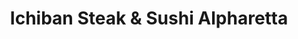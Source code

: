 ---
layout: place
title: "Ichiban Steak & Sushi Alpharetta"
permalink: /georgia/alpharetta/ichiban-steak-sushi-alpharetta.html
stateAbbr: GA
stateName: Georgia
cityName: Alpharetta
place_id: ChIJm4E4B_V19YgRca9YFc8n2zM
photos:
  - name: >-
      places/ChIJm4E4B_V19YgRca9YFc8n2zM/photos/AeeoHcJI27_ikVZZw0oyox62JUvaNFO4zaTSpBzuLj98tWTy8BR9mh5ahAaqy_3SHqM9Zx_8pv1Hmp6wNPn0qL0ODRuZQ5cm6ey68Z3_HvR3j6ISAfCXGcni3kbPLQx3_0TzAP_ZikKz3oCjLM7ZJ5JBfqXIYG05_WHxrXCABSSt9JrXI05tJNEwXzTF8h0yupTu6ZPZCdaUCswaezRSyuiSEnMqeEjM1t295nY5Pi0FNTc7SSV4bvSTnGvDMCoILtKTFoUn_s6P50HDgqW8QD2NPRR3lpDZNwta0DcZviZeyBqQTbooIZRaGNfav_mc_EIzt7C2YuQTIiXoNcMJpYsGy6FoHQGgHrC57sIOCem_uv1Of41lxse2jw4ZqYoPCepNEuftEgQf5ee7_rQtMFI44mvMZ_lNEdOJEARryQi-UDk
    widthPx: 980
    heightPx: 563
    authorAttributions:
      - displayName: yudo fendy
        uri: https://maps.google.com/maps/contrib/101528489142765285840
        photoUri: >-
          https://lh3.googleusercontent.com/a/ACg8ocL1sgRcXgCT1GMclZR1lTkteUc6LvhX1OlKSlwztBOIja0dUA=s100-p-k-no-mo
    flagContentUri: >-
      https://www.google.com/local/imagery/report/?cb_client=maps_api_places.places_api&image_key=!1e10!2sCIHM0ogKEICAgIC8gIupaA&hl=en-US
    googleMapsUri: >-
      https://www.google.com/maps/place//data=!3m4!1e2!3m2!1sCIHM0ogKEICAgIC8gIupaA!2e10!4m2!3m1!1s0x88f575f50738819b:0x33db27cf1558af71
  - name: >-
      places/ChIJm4E4B_V19YgRca9YFc8n2zM/photos/AeeoHcK17_bw1QVZGW9Nqgl7aX5X-n-DSsikIE2yV6rbGP7HieAeUqS0oaMTlN7qdE8R7a86InLXpQX3PU1GtA6mA-5aPz4QP4C4Tu36v3MBJs9PAKfjcQOMUjBmVpF2sfOEu39_MNGXt2DUYGBdQp-OQLePESI0uOX_Aaq9Y4yJ33-vvA34hpX5zZEiCgxEoP6RJfOclcmvNdvhwnG10JEyGrSRYaDCZEd7t9gDaxZmcCKnA4TtB8yE0YTUT3OdKMDR4ErCoIAVNZJqCDWjfCKg-UAOXP14SPqceiULlnrAd20N0qM21c-aR4CQhGeAzyL6eCq0r68Dv1Gf0nSAtlNdxd66YGkd1CMVkNBJrlfh50eBk-wUG8YZoP8iCXnkDGiuHuf8Dh0ovaueAYDQ7yFy27T0_EAF1zUjxFatZJwvnCfxPgHc
    widthPx: 4800
    heightPx: 2700
    authorAttributions:
      - displayName: Kali Maluki
        uri: https://maps.google.com/maps/contrib/110974003358882509153
        photoUri: >-
          https://lh3.googleusercontent.com/a-/ALV-UjW6uosj7ccupHldXrn87h6ANSNdxjdlGxOhM_C_omIF_MZrXN5-=s100-p-k-no-mo
    flagContentUri: >-
      https://www.google.com/local/imagery/report/?cb_client=maps_api_places.places_api&image_key=!1e10!2sCIHM0ogKEICAgICk-dW96gE&hl=en-US
    googleMapsUri: >-
      https://www.google.com/maps/place//data=!3m4!1e2!3m2!1sCIHM0ogKEICAgICk-dW96gE!2e10!4m2!3m1!1s0x88f575f50738819b:0x33db27cf1558af71
  - name: >-
      places/ChIJm4E4B_V19YgRca9YFc8n2zM/photos/AeeoHcJ68KruBreBS4gWoOKLylwlUoaYsDbMke8moU9B0h-asLVcICJDR7X4KVumFMi3OBWaZWAZjZUjQuE5rL-zZM6aPwPLPAb9ljwPyYgQdK3TZu6TGIZNqYyHcEjw2CmeWkNKeHBOMTpvQjWO4ax9IR-cAR4n0XFmhiXEoboa_vxY5QJBmjNnGJopa375FfxDCKqnVyxYosGAOuS2tTfgNnXB9rdFNDWrwn5ohdImHDtP4yWc-FmERdoK4Ss4o2aNA-_mI9HhbQ0Ir7JrLgcbdTCNlAnx9LdmaljICu07BxGzWQJv3Z_9uzyZauea10pjrH9tENqS_QgMFF7c0uWs9N3AxVVriZcXTGpN41eoTPkdcIFbVdVcXjegtgR1vsHMG_BUiCGgBrBfB5j4BxmIz7YbOMTfQEBLaUvDgBUhaN7WAg
    widthPx: 4800
    heightPx: 3600
    authorAttributions:
      - displayName: Bennie Lau
        uri: https://maps.google.com/maps/contrib/116445947055677778202
        photoUri: >-
          https://lh3.googleusercontent.com/a-/ALV-UjUGNNh5GSBNKfMpmbSJ4IeGKtmvNdCY-9kqAeaDbFp1CqXYE3ZK=s100-p-k-no-mo
    flagContentUri: >-
      https://www.google.com/local/imagery/report/?cb_client=maps_api_places.places_api&image_key=!1e10!2sCIHM0ogKEICAgIC9wITUOw&hl=en-US
    googleMapsUri: >-
      https://www.google.com/maps/place//data=!3m4!1e2!3m2!1sCIHM0ogKEICAgIC9wITUOw!2e10!4m2!3m1!1s0x88f575f50738819b:0x33db27cf1558af71
  - name: >-
      places/ChIJm4E4B_V19YgRca9YFc8n2zM/photos/AeeoHcJVeQthT8DhqkAyntLvPFTxayXRp9V-iDUud5YJRauwneKchtBJkHzJAfW9mfruLaSZ8DCxHJmDmNSUdKv57PoonbF_lyA9paI4US_uUSAcrRwcN2M87BzFjtcO2BNBYTFZbTMo2BfzW-VAfkHiZUiKKJHw4ixNRzOvR5XvTs-efwlXZOCUWH9wmsrBTfkJlQOc5612CxQGhv95WnfbtRAtSiMGWFkLm-FT672GNFdNI3OpAMYRtFUJXFeWsU5-KrJn4dBhx8fvdF8p2RvFIIN7-kz8fS1G8FbCuLZ0u6VUBt3Ci9VAQHPOhGUAOuVxVcpBy-0XK3Gae59rG0umwY2s1d5lJy4FDjuTYV_Rcsx2wVT7NydBt3_eTDiTi8BZFGQdOlnX0ZFPZGG4w-FDmQ3mRY7KmbLJraZwWDexLJv87vPd
    widthPx: 3072
    heightPx: 4080
    authorAttributions:
      - displayName: Jonathan Rosenburg
        uri: https://maps.google.com/maps/contrib/106031401121642693787
        photoUri: >-
          https://lh3.googleusercontent.com/a-/ALV-UjXsRlGZotdI3Qj39Np_HKgd_VWzn0-8GCTrf9i5EPLZktKtffR-tQ=s100-p-k-no-mo
    flagContentUri: >-
      https://www.google.com/local/imagery/report/?cb_client=maps_api_places.places_api&image_key=!1e10!2sCIHM0ogKEICAgIDdieDzogE&hl=en-US
    googleMapsUri: >-
      https://www.google.com/maps/place//data=!3m4!1e2!3m2!1sCIHM0ogKEICAgIDdieDzogE!2e10!4m2!3m1!1s0x88f575f50738819b:0x33db27cf1558af71
  - name: >-
      places/ChIJm4E4B_V19YgRca9YFc8n2zM/photos/AeeoHcJscIPYkVc5uDj4i7iwPV-dy3SP8n2OwYDenEAMOxslReFMUyHB5KIEgv0FoB5uWQlxPqWam7VnFUHJqzj2HLNm6f4lq3t00SEsJzi_16H9RrjOKO6sTJB3CV9xfNm7EkgaZGQYMcYG-HQb-XwnvhpxJgfaLXxTIsEwENjqzRPu4PFeg4oEbmXgvPM2dJRsGBy7YqEscGmXP9tMmkCRm-Q7Z3kJ0y77gY2gnJBuOOhM3ajEBmKyg80ByzHrQfhuj9RX8ZIJbEoa1op0BtLg2IoF52djJOTRho_1VL_XTa9cOcRsv1lef3X_gE5HeFSoBqmnAVBKNkD7GqM5_M2S12SSO17Lh0IPbUvET0qj_QQcvjImsiuMimHJD24sZ9Pc8IuTL8WTvWlw5uBUqjNqqo3Qle939V5rcPozCio
    widthPx: 2268
    heightPx: 4032
    authorAttributions:
      - displayName: Robby Sharma
        uri: https://maps.google.com/maps/contrib/116932703816151537292
        photoUri: >-
          https://lh3.googleusercontent.com/a/ACg8ocJTU0tNW1Zf2Rlko0Fj39-1PDFPonj4teNnNiD3lNyYUUH9Ng=s100-p-k-no-mo
    flagContentUri: >-
      https://www.google.com/local/imagery/report/?cb_client=maps_api_places.places_api&image_key=!1e10!2sCIHM0ogKEICAgICXuLFl&hl=en-US
    googleMapsUri: >-
      https://www.google.com/maps/place//data=!3m4!1e2!3m2!1sCIHM0ogKEICAgICXuLFl!2e10!4m2!3m1!1s0x88f575f50738819b:0x33db27cf1558af71
  - name: >-
      places/ChIJm4E4B_V19YgRca9YFc8n2zM/photos/AeeoHcJDu7v0aZT2nqjU-82goL68Z9UyNi7ms6qpUGPqdQg4eF67emtABGFOJIJKVb0gyJESPefsZ1f6PwxiruWrcUz4nMjrOV4GsXPSkdrtJvr8GW7C5uA3fmplWpVwK1U4sBIaz2tTdZlasgvPa8cY5GxRNHTmHrfv1AtL_9QAtDIZtMdjRNnW6UQXsigihAwtRsSKBfVo-KV8IdCNrDgx0QYjyuwr7rQoK-r4DeCwfdyjM0rcm877Z6GN12NbCkKC560vAnHV6zgkYPu0x9PhoSa7X_SJJqjtfUNsYDCvrTBcJnmTsKyQlpO5EEPaccZjZpuxbPHVg5aLe6pI4boyS06ARLgzES-L5d5NMHv86r12-CjqGCXSLml9PZUNv0syH_oYHNuYn8h2rBnt53KnsN2NrM1q_taVQz6zFQg66SPqL88
    widthPx: 3024
    heightPx: 4032
    authorAttributions:
      - displayName: Onur Yaman
        uri: https://maps.google.com/maps/contrib/114172364038442206767
        photoUri: >-
          https://lh3.googleusercontent.com/a-/ALV-UjV3y-mbx9qXIovo1B59HxhUqWb2vfA9c6TexqGRmWvkc7f4H4RB=s100-p-k-no-mo
    flagContentUri: >-
      https://www.google.com/local/imagery/report/?cb_client=maps_api_places.places_api&image_key=!1e10!2sCIHM0ogKEICAgID92MSJygE&hl=en-US
    googleMapsUri: >-
      https://www.google.com/maps/place//data=!3m4!1e2!3m2!1sCIHM0ogKEICAgID92MSJygE!2e10!4m2!3m1!1s0x88f575f50738819b:0x33db27cf1558af71
  - name: >-
      places/ChIJm4E4B_V19YgRca9YFc8n2zM/photos/AeeoHcKaz_36xcx1OQ5QRiwmV3BrARcMsP2DhQJMlwErWZDQJbTgXnlNfTLGU0uBtk2Wlh8z66OQPfBcV9fvpiK1VihfkGm7vhgtzAR75XWyX1Zr29K1TYBNX_nbC1Y6gFRHH0nfFNylqI8ejEHxDrnxLqgY9sptJ0OmHmhUvgb5pXfRj0L0zdCIziwnJseWh0qBdVOoO5QGgoGDu1-xryUanTxnKutTN0IlrfjDBTE8jJkT5YpqSxVUhdbDYBJcLN2pVGQQDQ9rS7jR2sxISzFE0PpKuC9dmzONtXVnUYp6iaSaMSt8lcLG4OY54JuWbSRaviSvxS0WuGgDjozyotP28f-oFPkBk2OTdH9E95vUh47k23bLqkjuILmRKW4ydkEAVJsIwbB9n5HXZhLDVZUZwJYQvTUoKWIBjqIb29ukwpMQVY_4
    widthPx: 3600
    heightPx: 4800
    authorAttributions:
      - displayName: Bennie Lau
        uri: https://maps.google.com/maps/contrib/116445947055677778202
        photoUri: >-
          https://lh3.googleusercontent.com/a-/ALV-UjUGNNh5GSBNKfMpmbSJ4IeGKtmvNdCY-9kqAeaDbFp1CqXYE3ZK=s100-p-k-no-mo
    flagContentUri: >-
      https://www.google.com/local/imagery/report/?cb_client=maps_api_places.places_api&image_key=!1e10!2sCIHM0ogKEICAgIC9wISi8AE&hl=en-US
    googleMapsUri: >-
      https://www.google.com/maps/place//data=!3m4!1e2!3m2!1sCIHM0ogKEICAgIC9wISi8AE!2e10!4m2!3m1!1s0x88f575f50738819b:0x33db27cf1558af71
  - name: >-
      places/ChIJm4E4B_V19YgRca9YFc8n2zM/photos/AeeoHcLj0XSbR2UCitKrj5GQtaNeLC-sT5oZB7b8vSTz-Bj1r4dspPhJYZ0baPblCiksTJ3HUrKBw8vMKcRR7tkZo0VAiVD9Nk1L7ZQZLEX2ujMGg_8BTo0FGRFPrsYszE7MRKWKvbB25dWXmKwMKoY8F7ifub7hEG4HVtR4cd8f3YT3pf9ke3uFxdG9i69gKD2sq_O84dXYl-HWf8jrncp8RLxtM_80EDZWtvUli9m2Fqzbb6cP8V3uBb-Igkq4qaOgQWMOA7cWA3VZ65rKczUzDxrjxQpG10a2GjZWjnBTAurBI7FaoRnS_xjGoo-Bgd6O6f-vB6QV4QLxmQoCZS1pXNe0GsNXlwKWJOzgyL-jE4XlntvyTNMSezf_g8iZGVy7fzUXDGI92LxNC6QB2y7QQ-58RTF6jVo8ZDzzVYCiOP3eVAbM
    widthPx: 4128
    heightPx: 3096
    authorAttributions:
      - displayName: trish smith
        uri: https://maps.google.com/maps/contrib/111144546702079165385
        photoUri: >-
          https://lh3.googleusercontent.com/a-/ALV-UjUpAav5J1CqkAyIIk0sKKKDdd0jUrSD29tgO6M19cegJW8mVfx2=s100-p-k-no-mo
    flagContentUri: >-
      https://www.google.com/local/imagery/report/?cb_client=maps_api_places.places_api&image_key=!1e10!2sCIHM0ogKEICAgIDCs7vw0AE&hl=en-US
    googleMapsUri: >-
      https://www.google.com/maps/place//data=!3m4!1e2!3m2!1sCIHM0ogKEICAgIDCs7vw0AE!2e10!4m2!3m1!1s0x88f575f50738819b:0x33db27cf1558af71
  - name: >-
      places/ChIJm4E4B_V19YgRca9YFc8n2zM/photos/AeeoHcIZ1clJ7TszItUO7Qq4uYTzW8uFQhwfPjfVwLIgdG0eDpkiDiQSshnPIsMpCuxWtwgHYzugUj9wzfFptJWBMVuKJo3xB8dEFvkn4icBUrV7694yf_H7t5qw4oF4JZvpfL6SR5F8pP5reEpS0uZcyazKWHuDwDVZOyOEcrz8XorAaVHvBVtcwNO2soQVFGSqDC5vStKhq1AK1iUkvgbERGD2qnAunJCnXU1Qkd1mH2wZAO9t3h7qzh8xC4HEo4DIs4js6xSIbz1NfZSril53c4_E9SoHNaW6RoVTAn21jO1zQnCMeXsXEXMv2SmsdnMbZugON7Aqcxtzqc57E0c1FdFvsWeMwfkPXxi-CqP47A398rp9dwcJ1oZqv2I0TPP4jFmLu9YJTcw_nr99GNylOr6A6HG1-mhSk1Za0Xuj6je4Qw
    widthPx: 3600
    heightPx: 4800
    authorAttributions:
      - displayName: stellarsquad
        uri: https://maps.google.com/maps/contrib/110569380004182142731
        photoUri: >-
          https://lh3.googleusercontent.com/a-/ALV-UjUYMC5tHZhCTdXMSVYHAguzSsHqD_uPLSFFKA7ETOqcNgnvZ1oT=s100-p-k-no-mo
    flagContentUri: >-
      https://www.google.com/local/imagery/report/?cb_client=maps_api_places.places_api&image_key=!1e10!2sCIHM0ogKEICAgICLjKjhNQ&hl=en-US
    googleMapsUri: >-
      https://www.google.com/maps/place//data=!3m4!1e2!3m2!1sCIHM0ogKEICAgICLjKjhNQ!2e10!4m2!3m1!1s0x88f575f50738819b:0x33db27cf1558af71
  - name: >-
      places/ChIJm4E4B_V19YgRca9YFc8n2zM/photos/AeeoHcKdIDtwazEvrdXr-0YwphcFmMEcSzSlrvyQGNoi3jDvkNs2pALOHhiKkEyjgVcM9SfqOJOYcqI9Z-3q__omulwrHcUgb-UscMfKDjQizqHsshAVQkhs1WufbErYiuYDG7gcyqd2UZXn93LXEtQYIPNPLzYK8p_wN1LD50dWBLho_1zC-8mHpzn3Ig7B8C419xMPXBgalMOVEjZ52QrhxifcIoR-Ax8_Jp7anuiFOb4EjqSqPoPa81Nir0gZu7gdLq_Jz9pmtK4vH18SWlPrl3OwCJZLShTmMpazCmn2pyLDlQEfdM2irLlKNLdGmYxxmYp9qfE5jjoXbYtMAj1lyiFXAlLjrYXf3Vw5S6hUozii8N5hR3-aJCgo833NIiiQxuGOFqVxnLaNIevMqbTew1pxiu3m-luX90jfNejloMsfI_wC
    widthPx: 3024
    heightPx: 4032
    authorAttributions:
      - displayName: S. Earle
        uri: https://maps.google.com/maps/contrib/106915836237171700997
        photoUri: >-
          https://lh3.googleusercontent.com/a-/ALV-UjW9nOjfziX3ihW-l7Xxh2tRUguFUQS7Qr6Sz8au7GVah5t8_Md1=s100-p-k-no-mo
    flagContentUri: >-
      https://www.google.com/local/imagery/report/?cb_client=maps_api_places.places_api&image_key=!1e10!2sCIHM0ogKEICAgICqz5KqzQE&hl=en-US
    googleMapsUri: >-
      https://www.google.com/maps/place//data=!3m4!1e2!3m2!1sCIHM0ogKEICAgICqz5KqzQE!2e10!4m2!3m1!1s0x88f575f50738819b:0x33db27cf1558af71
address: 5306 Windward Pkwy W, Alpharetta, GA 30004, USA
street: 5306 Windward Pkwy W
city: Alpharetta
state: GA
zip: '30004'
country: USA
neighborhood: null
latitude: '34.089130'
longitude: '-84.272613'
accessibility_options:
  wheelchairAccessibleParking: true
  wheelchairAccessibleEntrance: true
  wheelchairAccessibleRestroom: true
  wheelchairAccessibleSeating: true
business_status: OPERATIONAL
name: Ichiban Steak & Sushi Alpharetta
google_maps_links:
  directionsUri: >-
    https://www.google.com/maps/dir//''/data=!4m7!4m6!1m1!4e2!1m2!1m1!1s0x88f575f50738819b:0x33db27cf1558af71!3e0
  placeUri: https://maps.google.com/?cid=3736624086203805553
  writeAReviewUri: >-
    https://www.google.com/maps/place//data=!4m3!3m2!1s0x88f575f50738819b:0x33db27cf1558af71!12e1
  reviewsUri: >-
    https://www.google.com/maps/place//data=!4m4!3m3!1s0x88f575f50738819b:0x33db27cf1558af71!9m1!1b1
  photosUri: >-
    https://www.google.com/maps/place//data=!4m3!3m2!1s0x88f575f50738819b:0x33db27cf1558af71!10e5
primary_type: Restaurant
opening_hours:
  regular: null
  current: null
secondary_opening_hours:
  regular:
    weekdayDescriptions: null
    type: null
  current:
    weekdayDescriptions: null
    type: null
phone: null
price_level: null
price_range: null
rating: null
rating_count: 0
website: null
description: null
reviews: null
parking_options: null
payment_options: null
allow_dogs: null
curbside_pickup: null
delivery: null
dine_in: null
good_for_children: null
good_for_groups: null
good_for_sports: null
live_music: null
menu_for_children: null
outdoor_seating: null
reservable: null
restroom: null
serves_beer: null
serves_breakfast: null
serves_brunch: null
serves_cocktails: null
serves_coffee: null
serves_dinner: null
serves_dessert: null
serves_lunch: null
serves_vegetarian_food: null
serves_wine: null
takeout: null

---